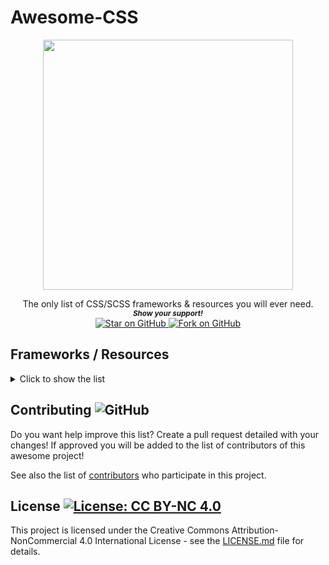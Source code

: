 # Awesome-CSS


<p align="center">
  <img height="400" src="" />
</p>
<div align="center">
The only list of CSS/SCSS frameworks & resources you will ever need.
  
  
   <br>
  <small> <b><i>Show your support!</i> </b></small>
  <br>
   <a href="https://github.com/MarketingPipeline/CSS-Frameworks">
    <img title="Star on GitHub" src="https://img.shields.io/github/stars/MarketingPipeline/CSS-Frameworks.svg?style=social&label=Star">
  </a>
  <a href="https://github.com/MarketingPipeline/CSS-Frameworks/fork">
    <img title="Fork on GitHub" src="https://img.shields.io/github/forks/MarketingPipeline/CSS-Frameworks.svg?style=social&label=Fork">
  </a>
   </p>  
 </div>


## Frameworks / Resources

<details>
<summary>Click to show the list</summary>
<br>


[7.css:](https://github.com/khang-nd/7.css) A tiny CSS framework for building faithful recreations of the Windows 7 UI.
-----
[98.css:](https://github.com/jdan/98.css) A design system for building faithful recreations of old UIs. 
-----
[Amaze UI:](https://github.com/amazeui/amazeui) A mobile-first and modular front-end framework.
-----
[AESTHETIC CSS:](https://github.com/torch2424/aesthetic-css) A vaporwave CSS framework. 🌴🐬
-----
[animate.css:](https://github.com/animate-css/animate.css)  A cross-browser library of CSS animations. As easy to use as an easy thing.
-----
[aqua.css:](https://github.com/alphardex/aqua.css) A elegant CSS Framework.
-----
[awsm.css:](https://github.com/igoradamenko/awsm.css) Simple CSS library for semantic HTML markup
-----
[base:](https://github.com/getbase/base) A Rock Solid, Responsive CSS Framework built to work on all devices big, small and in-between.
-----
[Basic.css:](https://github.com/vladocar/Basic.css) Classless CSS Starter File
-----
[basscss:](https://github.com/basscss/basscss/) Low-level CSS Toolkit – the original Functional/Utility/Atomic CSS library
-----
[Bahunya:](https://github.com/Kimeiga/bahunya) 10KB classless CSS framework with responsive typography, navbar, syntax highlighting, etc.
-----
[bootstrap:](https://github.com/twbs/bootstrap) The most popular HTML, CSS, and JavaScript framework for developing responsive, mobile first projects on the web.
-----
[BOOTSTRA.386:](https://github.com/kristopolous/BOOTSTRA.386) A vintage 1980s DOS inspired Twitter Bootstrap theme.
-----
[bourbon:](https://github.com/thoughtbot/bourbon/) A Lightweight Sass Tool Set.
-----
[bonsai.css:](https://github.com/bonsaicss/bonsai.css) A Utility Complete CSS Framework for less than 45kb (8kB Gzipped).
-----
[Bojler:](https://github.com/Slicejack/bojler) Is a CSS framework for email's.
-----
[bulma:](https://github.com/jgthms/bulma) Modern CSS framework based on Flexbox.
-----
[Blitz:](https://github.com/FriendsOfEpub/Blitz) An eBook Framework (CSS + template).
-----
[carbon:](https://github.com/carbon-design-system/carbon) A design system built by IBM.
-----
[Caramel.CSS:](https://github.com/caramelcss/caramel) A simple to use, easy to remember css framework.
-----
[Concise.css:](https://github.com/ConciseCSS/concise.css) A CSS framework that's lightweight and easy-to-use. Give up the bloat. Stop tripping over your classes. Be Concise.
-----
[cutestrap:](https://github.com/tylerchilds/cutestrap) A strong, independent CSS Framework. Only 2.7KB minified & gzipped.
-----
[Centurion:](https://github.com/justinhough/Centurion) Is a web-based framework for rapid prototyping and building larger web projects.
-----
[Charts.css:](https://github.com/ChartsCSS/charts.css) Open source CSS framework for data visualization.
-----
[chota:](https://github.com/jenil/chota) A micro (3kb) CSS framework.
-----
[codyhouse-framework:](https://github.com/CodyHouse/codyhouse-framework) A lightweight front-end framework for building accessible, bespoke interfaces.
-----
[classic.css:](https://github.com/npjg/classic.css) Generate a Classic Mac interface in your browser.
-----
[Cirrus:](https://github.com/Spiderpig86/Cirrus) The SCSS framework for the modern web.
-----
[cssfx:](https://github.com/jolaleye/cssfx) ✨ Beautifully simple click-to-copy CSS effects.
-----
[css-buttons:](https://github.com/eludadev/css-buttons) 100 Modern CSS Buttons, Free And Royalty Free.
-----
[daisyui:](https://github.com/saadeghi/daisyui) The most popular, free and open-source Tailwind CSS component library.
-----
[Element:](https://github.com/ElemeFE/element) A Vue 2.0 based component library for developers, designers and product managers.
-----
[elementary.css:](https://github.com/1j01/elementary.css) Elementary OS's stylesheet converted to browser CSS.
-----
[Filters.css:](https://github.com/bansal/filters.css) CSS only library to apply color filters.
-----
[furatto:](https://github.com/IcaliaLabs/furatto) It's a flat, fast and powerful front-end framework for rapid web development.
-----
[flexboxgrid:](https://github.com/kristoferjoseph/flexboxgrid) Grid based on CSS3 flexbox.
-----
[foundation-sites:](https://github.com/foundation/foundation-sites) The most advanced responsive front-end framework in the world. Quickly create prototypes and production code for sites that work on any kind of device.
-----
[Fomantic-UI:](https://github.com/fomantic/fomantic-ui) Is the official community fork of Semantic-UI.
-----
[Gutenberg:](https://github.com/BafS/Gutenberg) Modern framework to print the web correctly.
-----
[geo-bootstrap:](https://github.com/divshot/geo-bootstrap) A timeless Twitter Bootstrap theme built for the modern web.
-----
[Homebrewery:](https://github.com/naturalcrit/homebrewery/blob/master/phb.standalone.css) A CSS stylesheet to create authentic looking D&D homebrews.
-----
[hack:](https://github.com/egoist/hack) ⛷ Dead simple CSS framework.
-----
[Halfmoon:](https://github.com/halfmoonui/halfmoon/) Front-end framework with a built-in dark mode and full customizability using CSS variables; great for building dashboards and tools.
-----
[Hover:](https://github.com/IanLunn/Hover) A collection of CSS3 powered hover effects to be applied to links, buttons, logos, SVG, featured images and so on. Easily apply to your own elements, modify or just use for inspiration. Available in CSS, Sass, and LESS.
-----
[hiq:](https://github.com/jonathanharrell/hiq) A lightweight, progressive, high-IQ CSS framework.
-----
[IsometricSass:](https://github.com/MorganCaron/IsometricSass) Sass library to make isometric 2D without javascript
-----
[inuitcss:](https://github.com/inuitcss/inuitcss) Extensible, scalable, Sass-based, OOCSS framework for large and long-lasting UI projects.
-----
[Jeet:](https://github.com/mojotech/jeet) The most advanced, yet intuitive, grid system available for Sass or Stylus.
-----
[knopf.css:](https://github.com/frameable/knopf.css) Modern, modular, extensible button system designed for both rapid prototyping and production-ready applications.
-----
[lit:](https://github.com/ajusa/lit) World's smallest responsive 🔥 css framework (395 bytes).
-----
[Materialize](https://materializecss.com/)
-----
[material-components-web:](https://github.com/material-components/material-components-web) Modular and customizable Material Design UI components for the web.
-----
[Metro 4:](https://github.com/olton/Metro-UI-CSS) Impressive component library for expressive web development! Build responsive projects on the web with the first front-end component library in Metro Style. And now there are even more opportunities every day!
-----
[mobi.css:](https://github.com/mobi-css/mobi.css) A lightweight, scalable, mobile-first CSS framework
-----
[modern-normalize:](https://github.com/sindresorhus/modern-normalize) 🐒 Normalize browsers' default style
-----
[modern-css-reset:](https://github.com/hankchizljaw/modern-css-reset) A bare-bones CSS reset for modern web development.
-----
[mdb-ui-kit:](https://github.com/mdbootstrap/mdb-ui-kit) Bootstrap 5 & Material Design 2.0 UI KIT.
-----
[milligram:](https://github.com/milligram/milligram) A minimalist CSS framework.
-----
[mini.css:](https://github.com/Chalarangelo/mini.css) A minimal, responsive, style-agnostic CSS framework!
-----
[minireset.css:](https://github.com/jgthms/minireset.css) A tiny modern CSS reset.
-----
[mui:](https://github.com/muicss/mui) A lightweight CSS framework that follows Google's Material Design guidelines.
-----
[MVP.css:](https://github.com/andybrewer/mvp/) Minimalist stylesheet for HTML elements.
-----
[Natural Selection:](https://github.com/frontaid/natural-selection) A CSS Boilerplate / Starter Kit: Collection of best-practice CSS selectors.
-----
[normalize.css:](https://github.com/necolas/normalize.css/) A modern alternative to CSS resets.
-----
[NES.css:](https://github.com/nostalgic-css/NES.css) NES-style CSS Framework | ファミコン風CSSフレームワーク
-----
[papercss:](https://github.com/papercss/papercss) The Less Formal CSS Framework.
-----
[patternfly:](https://github.com/patternfly/patternfly) An open source design system built to drive consistency and unify teams.
-----
[pico:](https://github.com/picocss/pico) Minimal CSS Framework for semantic HTML
-----
[picnic:](https://github.com/franciscop/picnic) A beautiful CSS library to kickstart your projects
-----
[primer:](https://github.com/primer/css) The CSS design system that powers GitHub
-----
[primitive:](https://github.com/taniarascia/primitive)  ⛏️ ‎ A front-end design toolkit for developing web apps.
-----
[PSone.css:](https://github.com/micah5/PSone.css) 🎮 PS1 style CSS Framework, inspired by NES.css
-----
[pure:](https://github.com/pure-css/pure/) A set of small, responsive CSS modules that you can use in every web project.
-----
[Puppertino:](https://github.com/codedgar/Puppertino) A CSS framework based on Human Guidelines from apple.
-----
[Phonon:](https://github.com/phonon-framework/phonon) A responsive front-end framework with a focus on simplicity and flexibility.
-----
[Ratchet:](https://github.com/twbs/ratchet) Build mobile apps with simple HTML, CSS, and JavaScript components.
-----
[ress:](https://github.com/filipelinhares/ress) 🚿 A modern CSS reset.
-----
[Responsive:](https://github.com/responsivebp/responsive) A super lightweight HTML, Sass, CSS, and JavaScript framework for building responsive websites.
-----
[RPGUI:](https://github.com/RonenNess/RPGUI) Lightweight framework for old-school RPG GUI in web!.
-----
[sanitize.css:](https://github.com/csstools/sanitize.css) A best-practices CSS foundation.
-----
[sakura:](https://github.com/oxalorg/sakura) A minimal css framework/theme.
-----
[Skeleton:](https://github.com/dhg/Skeleton/) A Dead Simple, Responsive Boilerplate for Mobile-Friendly Development.
-----
[Skin:](https://github.com/eBay/skin) Pure CSS framework designed & developed by eBay for a branded, e-commerce marketplace. Created by eBay.
-----
[Semantic-UI:](https://github.com/semantic-org/semantic-ui) a UI component framework based around useful principles from natural language.
-----
[slim.js:](https://github.com/slimjs/slim.js) Fast & Robust Front-End Micro-framework based on modern standards.
-----
[simple.css:](https://github.com/kevquirk/simple.css)  Is a classless CSS template that allows you to make a good looking website really quickly.
-----
[spectre:](https://github.com/picturepan2/spectre) A Lightweight, Responsive and Modern CSS Framework.
-----
[susy:](https://github.com/oddbird/susy) Responsive layout toolkit for Sass.
-----
[SPCSS:](https://github.com/susam/spcss) A simple, minimal, classless stylesheet for simple HTML pages.
-----
[Propeller:](https://github.com/digicorp/propeller) Develop more, Code less. A front-end responsive framework based on Google's Material Design Standards & Bootstrap.
-----
[tacit:](https://github.com/yegor256/tacit) CSS framework for dummies, without a single CSS class
-----
[Tabler:](https://github.com/tabler/tabler) Free and open-source HTML Dashboard UI Kit built on Bootstrap
-----
[tailwindcss:](https://github.com/tailwindlabs/tailwindcss) A utility-first CSS framework for rapid UI development.
-----
[tawian-frontend:](https://github.com/maxbeier/tawian-frontend) A markdowny CSS framework.
-----
[terminal.css:](https://github.com/Gioni06/terminal.css) Modern and minimalistic CSS framework for terminal enthusiasts.
-----
[tentcss:](https://github.com/sitetent/tentcss) A CSS survival kit. Includes only the essentials to make camp.
-----
[turretcss:](https://github.com/turretcss/turretcss) A framework for rapid development of responsive and accessible websites.
-----
[TuiCss:](https://github.com/vinibiavatti1/TuiCss) A text-based user interface CSS library.
-----
[uikit:](https://github.com/uikit/uikit) A lightweight and modular front-end framework for developing fast and powerful web interfaces.
-----
[universal.css:](https://github.com/marmelab/universal.css) The only CSS you will ever need.
-----
[unnamed-css-framework:](https://github.com/smakosh/unnamed-css-framework) A simple colorful CSS framework.
-----
[unsemantic:](https://github.com/nathansmith/unsemantic) Fluid grid for mobile, tablet, and desktop.
-----
[Vanilla:](https://github.com/canonical-web-and-design/vanilla-framework/) A simple, extensible CSS framework.
-----
[Vital:](https://github.com/doximity/vital) A minimally invasive CSS framework for modern web applications.
-----
[water.css:](https://github.com/kognise/water.css) A drop-in collection of CSS styles to make simple websites just a little nicer
-----
[wired-elements:](https://github.com/rough-stuff/wired-elements) A collection of custom elements that appear hand drawn. Great for wireframes or a fun look.
-----
[Wireframe:](https://github.com/agauniyal/wireframe) A minimal wireframing css-framework. 🎈
-----
[wing:](https://github.com/kbrsh/wing) A beautiful CSS framework designed for minimalists.
-----
[XP.css:](https://github.com/botoxparty/XP.css) A CSS framework for building faithful recreations of operating system GUIs.
-----
  
</details>



## Contributing ![GitHub](https://img.shields.io/github/contributors/MarketingPipeline/CSS-Frameworks)

Do you want help improve this list? Create a pull request detailed with your changes! If approved you will be added to the list of contributors of this awesome project!

See also the list of
[contributors](https://github.com/MarketingPipeline/CSS-Frameworks/graphs/contributors) who
participate in this project.

## License <a href="https://github.com/MarketingPipeline/CSS-Frameworks/blob/main/LICENSE"> <img alt="License: CC BY-NC 4.0" src="https://img.shields.io/badge/License-CC%20BY--NC%204.0-orange.svg"></img></a>


This project is licensed under the Creative Commons Attribution-NonCommercial 4.0 International License - see the
[LICENSE.md](https://github.com/MarketingPipeline/CSS-Frameworks/blob/main/LICENSE) file for
details.



